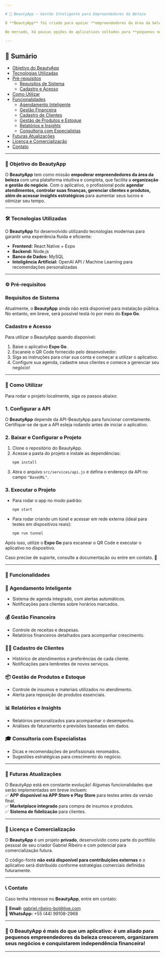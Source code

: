 ```yaml
---

# 💄 BeautyApp – Gestão Inteligente para Empreendedores da Beleza  

O **BeautyApp** foi criado para apoiar **empreendedores da área da beleza**, oferecendo ferramentas para **gestão eficiente, organização financeira e crescimento profissional**.  

No mercado, há poucas opções de aplicativos voltados para **pequenos negócios de beleza**. Com a orientação de **profissionais renomados** e tecnologia de ponta, o **BeautyApp** permite que **maquiadoras, designers de sobrancelhas, manicures e outros profissionais** gerenciem seus negócios de forma independente, aumentando seus lucros e otimizando seu tempo para equilibrar vida profissional e pessoal.  

---
```


## 📌 Sumário  

- [Objetivo do BeautyApp](#-objetivo-do-beautyapp)  
- [Tecnologias Utilizadas](#-tecnologias-utilizadas)  
- [Pré-requisitos](#%EF%B8%8F-pré-requisitos)  
  * [Requisitos de Sistema](#requisitos-de-sistema)  
  * [Cadastro e Acesso](#cadastro-e-acesso)  
- [Como Utilizar](#-como-utilizar)  
- [Funcionalidades](#-funcionalidades)  
  * [Agendamento Inteligente](#-agendamento-inteligente)  
  * [Gestão Financeira](#-gestão-financeira)  
  * [Cadastro de Clientes](#-cadastro-de-clientes)  
  * [Gestão de Produtos e Estoque](#-gestão-de-produtos-e-estoque)  
  * [Relatórios e Insights](#-relatórios-e-insights)  
  * [Consultoria com Especialistas](#-consultoria-com-especialistas)  
- [Futuras Atualizações](#-futuras-atualizações)  
- [Licença e Comercialização](#-licença-e-comercialização)  
- [Contato](#-contato)  


---

### 🎯 Objetivo do BeautyApp  

O **BeautyApp** tem como missão **empoderar empreendedores da área da beleza** com uma plataforma intuitiva e completa, que facilita a **organização e gestão do negócio**. Com o aplicativo, o profissional pode **agendar atendimentos, controlar suas finanças, gerenciar clientes e produtos, além de acessar insights estratégicos** para aumentar seus lucros e otimizar seu tempo.  

---

### 🛠 Tecnologias Utilizadas  

O **BeautyApp** foi desenvolvido utilizando tecnologias modernas para garantir uma experiência fluida e eficiente:  

- **Frontend:** React Native + Expo  
- **Backend:** Node.js  
- **Banco de Dados:** MySQL  
- **Inteligência Artificial:** OpenAI API / Machine Learning para recomendações personalizadas

---

### ⚙️ Pré-requisitos  

### **Requisitos de Sistema**  

Atualmente, o **BeautyApp** ainda não está disponível para instalação pública. No entanto, em breve, será possível testá-lo por meio do **Expo Go**.

### **Cadastro e Acesso**  

Para utilizar o BeautyApp quando disponível:  
1. Baixe o aplicativo **Expo Go**.  
2. Escaneie o QR Code fornecido pelo desenvolvedor.
3. Siga as instruções para criar sua conta e começar a utilizar o aplicativo.
4. Configure sua agenda, cadastre seus clientes e comece a gerenciar seu negócio!  

---

### 📲 Como Utilizar  

Para rodar o projeto localmente, siga os passos abaixo:  

### **1. Configurar a API**  
O **BeautyApp** depende da API-BeautyApp para funcionar corretamente. Certifique-se de que a API esteja rodando antes de iniciar o aplicativo.  

### **2. Baixar e Configurar o Projeto**  
1. Clone o repositório do BeautyApp.  
2. Acesse a pasta do projeto e instale as dependências:  
   ```sh
   npm install
   ```
3. Abra o arquivo `src/services/api.js` e defina o endereço da API no campo `"BaseURL"`.  

### **3. Executar o Projeto**  
- Para rodar o app no modo padrão:  
  ```sh
  npm start
  ```
- Para rodar criando um túnel e acessar em rede externa (ideal para testes em dispositivos reais):  
  ```sh
  npm run tunnel
  ```

Após isso, utilize o **Expo Go** para escanear o QR Code e executar o aplicativo no dispositivo.  

Caso precise de suporte, consulte a documentação ou entre em contato. 🚀

---

### 🚀 Funcionalidades  

### 📅 **Agendamento Inteligente**  
- Sistema de agenda integrado, com alertas automáticos.  
- Notificações para clientes sobre horários marcados.  

### 💰 **Gestão Financeira**  
- Controle de receitas e despesas.  
- Relatórios financeiros detalhados para acompanhar crescimento.  

### 👩‍💼 **Cadastro de Clientes**  
- Histórico de atendimentos e preferências de cada cliente.  
- Notificações para lembretes de novos serviços.  

### 📦 **Gestão de Produtos e Estoque**  
- Controle de insumos e materiais utilizados no atendimento.  
- Alerta para reposição de produtos essenciais.  

### 📊 **Relatórios e Insights**  
- Relatórios personalizados para acompanhar o desempenho.  
- Análises de faturamento e previsões baseadas em dados.  

### 🎓 **Consultoria com Especialistas**  
- Dicas e recomendações de profissionais renomados.  
- Sugestões estratégicas para crescimento do negócio.  

---

### 🔮 Futuras Atualizações  

O BeautyApp está em constante evolução! Algumas funcionalidades que serão implementadas em breve incluem:  
✅ **APP disponivel na APP Store e Play Store** para testes antes da versão final.  
✅ **Marketplace integrado** para compra de insumos e produtos.  
✅ **Sistema de fidelização** para clientes.  

---

### 📜 Licença e Comercialização  

O **BeautyApp** é um projeto **privado**, desenvolvido como parte do portfólio pessoal de seu criador Gabriel Ribeiro e com potencial para comercialização futura.  

O código-fonte **não está disponível para contribuições externas** e o aplicativo será distribuído conforme estratégias comerciais definidas futuramente.  

---

### 📞 Contato  

Caso tenha interesse no **BeautyApp**, entre em contato:  

📧 **Email:** gabriel.ribeiro-bol@live.com  
📱 **WhatsApp:** +55 (44) 99108-2968  

---

### 🚀 O **BeautyApp** é mais do que um aplicativo: é um **aliado para pequenos empreendedores da beleza crescerem, organizarem seus negócios e conquistarem independência financeira!**  

---
